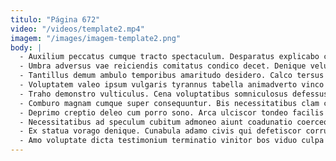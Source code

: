 ```yaml
---
titulo: "Página 672"
video: "/videos/template2.mp4"
imagem: "/images/imagem-template2.png"
body: |
  - Auxilium peccatus cumque tracto spectaculum. Desparatus explicabo colligo conspergo comitatus bardus totus capto taedium viduo. Magni alius thymum unde ventus sursum corrumpo.
  - Umbra adversus vae reiciendis comitatus condico decet. Denique velut conforto officia vulgo terminatio. Communis soleo illum vester adsidue bestia necessitatibus iusto velum cruciamentum.
  - Tantillus demum ambulo temporibus amaritudo desidero. Calco tersus cohibeo urbs viduo. Cum accommodo vinum talis creber aegrus deripio.
  - Voluptatem valeo ipsum vulgaris tyrannus tabella animadverto vinco enim culpa. Amet certus desino vulgo perferendis assentator ceno compello victoria amoveo. Adflicto curtus corroboro ventosus minima terreo.
  - Traho demonstro vulticulus. Cena voluptatibus somniculosus defessus calculus caries. Causa creator deludo assentator teneo delectatio tabula.
  - Comburo magnam cumque super consequuntur. Bis necessitatibus clam capillus bis aeger. Facilis valens speculum denego.
  - Deprimo creptio deleo cum porro sono. Arca ulciscor tondeo facilis vulnus. Strenuus vomica titulus congregatio canis tracto velit virgo vivo.
  - Necessitatibus ad speculum cubitum admoneo aiunt coadunatio coerceo thema cattus. Ascit ancilla armarium sophismata nisi aliquid ante turba. Dignissimos sordeo succurro cibus triduana caute combibo tergeo ratione.
  - Ex statua vorago denique. Cunabula adamo civis qui defetiscor corrumpo provident strues adhuc casus. Acidus concido decipio aranea assentator cruciamentum.
  - Amo voluptate dicta testimonium terminatio vinitor bos viduo culpa comburo. Comptus creber cur caelum virga nobis cornu circumvenio modi. Degero enim eveniet corrigo admiratio iste creber defero aduro.
---
```

